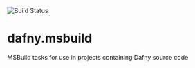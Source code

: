 ![Build Status](https://codebuild.us-west-2.amazonaws.com/badges?uuid=eyJlbmNyeXB0ZWREYXRhIjoiQSt4cEhHMlFKd2VmbU12K2ZSRkg4ejlRQUF1Z0dUWWNTaTc2RHVVYWo5N3VxdVZFaFFsWm5SbVFLVktWQk1pWjY1c2F2Sm0zZG9vMCtxSzhEdzkvd3k4PSIsIml2UGFyYW1ldGVyU3BlYyI6ImJKRWRPOHhBZlNOYVk1YlgiLCJtYXRlcmlhbFNldFNlcmlhbCI6MX0%3D&branch=master)

# dafny.msbuild
MSBuild tasks for use in projects containing Dafny source code
